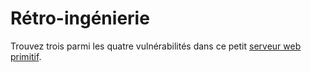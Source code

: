 # Rétro-ingénierie

Trouvez trois parmi les quatre vulnérabilités dans ce petit
[serveur web primitif](//challenges.re/46).
